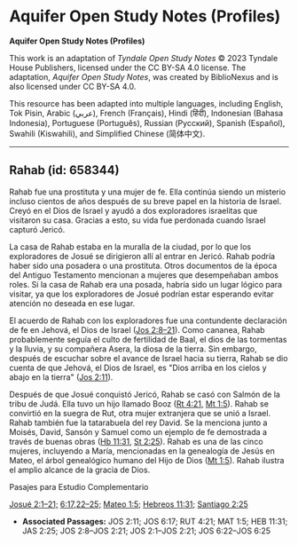 # Aquifer Open Study Notes (Profiles)

**Aquifer Open Study Notes (Profiles)**

This work is an adaptation of *Tyndale Open Study Notes* © 2023 Tyndale House Publishers, licensed under the CC BY\-SA 4\.0 license. The adaptation, *Aquifer Open Study Notes*, was created by BiblioNexus and is also licensed under CC BY\-SA 4\.0\.

This resource has been adapted into multiple languages, including English, Tok Pisin, Arabic (عربي), French (Français), Hindi (हिंदी), Indonesian (Bahasa Indonesia), Portuguese (Português), Russian (Русский), Spanish (Español), Swahili (Kiswahili), and Simplified Chinese (简体中文).



--------------------------------

## Rahab (id: 658344)

Rahab fue una prostituta y una mujer de fe. Ella continúa siendo un misterio incluso cientos de años después de su breve papel en la historia de Israel. Creyó en el Dios de Israel y ayudó a dos exploradores israelitas que visitaron su casa. Gracias a esto, su vida fue perdonada cuando Israel capturó Jericó.

La casa de Rahab estaba en la muralla de la ciudad, por lo que los exploradores de Josué se dirigieron allí al entrar en Jericó. Rahab podría haber sido una posadera o una prostituta. Otros documentos de la época del Antiguo Testamento mencionan a mujeres que desempeñaban ambos roles. Si la casa de Rahab era una posada, habría sido un lugar lógico para visitar, ya que los exploradores de Josué podrían estar esperando evitar atención no deseada en ese lugar.

El acuerdo de Rahab con los exploradores fue una contundente declaración de fe en Jehová, el Dios de Israel ([Jos 2:8–21](https://ref.ly/Josh2:8-Josh2:21)). Como cananea, Rahab probablemente seguía el culto de fertilidad de Baal, el dios de las tormentas y la lluvia, y su compañera Asera, la diosa de la tierra. Sin embargo, después de escuchar sobre el avance de Israel hacia su tierra, Rahab se dio cuenta de que Jehová, el Dios de Israel, es "Dios arriba en los cielos y abajo en la tierra" ([Jos 2:11](https://ref.ly/Josh2:11)).

Después de que Josué conquistó Jericó, Rahab se casó con Salmón de la tribu de Judá. Ella tuvo un hijo llamado Booz ([Rt 4:21,](https://ref.ly/Ruth4:21) [Mt 1:5](https://ref.ly/Matt1:5)). Rahab se convirtió en la suegra de Rut, otra mujer extranjera que se unió a Israel. Rahab también fue la tatarabuela del rey David. Se la menciona junto a Moisés, David, Sansón y Samuel como un ejemplo de fe demostrada a través de buenas obras ([Hb 11:31,](https://ref.ly/Heb11:31) [St 2:25](https://ref.ly/Jas2:25)). Rahab es una de las cinco mujeres, incluyendo a María, mencionadas en la genealogía de Jesús en Mateo, el árbol genealógico humano del Hijo de Dios ([Mt 1:5](https://ref.ly/Matt1:5)). Rahab ilustra el amplio alcance de la gracia de Dios.

Pasajes para Estudio Complementario

[Josué 2:1–21;](https://ref.ly/Josh2:1-Josh2:21) [6:17](https://ref.ly/Josh6:17),[22–25;](https://ref.ly/Josh6:22-Josh6:25) [Mateo 1:5;](https://ref.ly/Matt1:5) [Hebreos 11:31;](https://ref.ly/Heb11:31) [Santiago 2:25](https://ref.ly/Jas2:25)

* **Associated Passages:** JOS 2:11; JOS 6:17; RUT 4:21; MAT 1:5; HEB 11:31; JAS 2:25; JOS 2:8–JOS 2:21; JOS 2:1–JOS 2:21; JOS 6:22–JOS 6:25

